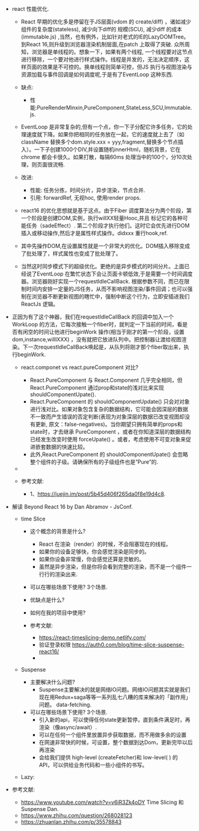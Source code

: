 * react 性能优化.
  * React 早期的优化多是停留在于JS层面(vdom 的 create/diff) ，诸如减少组件的复杂度(stateless), 减少向下diff的
  规模(SCU), 减少diff 的成本(immutable.js) ,当然，也有例外，比如针对老式的IE的LazyDOMTree。到React 16,则升级到浏览器渲染机制层面,在patch 上取得了突破. 众所周知，浏览器是单线程的。想象一下，如果有两个线程, 一个线程要对这节点进行移除，一个要对他进行样式操作。线程是并发的，无法决定顺序，这样页面的效果是不可控的。换单线程则简单可控，但JS 执行与视图渲染与资源加载与事件回调是如何调度呢,于是有了EventLoop 这种东西.

  * 缺点:
    * 性能:PureRenderMinxin,PureComponent,StateLess,SCU,Immutable.js.

  * EventLoop 是非常复杂的,但有一个点，你一下子分配它许多任务，它的处理速度就下降。如果你把相同的任务放在一起，它的速度就上去了（如className 替换多个dom.style.xxx = yyy,fragment,替换多个节点插入）。一下子创建1000个DIV,并设置随机innerHtml，随机背景，它在chrome 都会卡很久。如果打散，每隔60ms 处理当中的100个，分10次处理，则页面很流畅.

  * 改进:
    * 性能: 任务分拣，时间分片，异步渲染，节点合并.
    * 引用: forwardRef, 无视hoc, 使用render props.

  * react16 的优化思想就是基于这点。由于Fiber 调度算法分为两个阶段，第一个阶段是创建DOM,实例，执行willXX轻量Hooc,并且
  标记它的各种可能任务（sadeEffect）. 第二个阶段才执行他们。这时它会优先进行DOM插入或移动操作,然后才是属性样式操作。didxxx 重行hook,ref.

  * 其中先操作DOM,在设置属性就是一个非常大的优化。DOM插入移除变成了批处理了，样式属性也变成了批处理了。

  * 当然这时同步模式下的超级优化。更绝的是异步模式的时间分片。上面已经说了EventLoop 在繁忙状态下会让页面卡顿低效,于是需要一个时间调度器。浏览器刚好实现一个requestIdleCallBack. 根据参数不同，而已在限制时间内安排一定量的JS任务，从而不影响视图渲染/事件回调；也可以强制在浏览器不断更新视图的瞎忙中，强制中断这个行为，立即安插进我们ReactJs 逻辑。

* 正因为有了这个神器，我们在requestIdleCallBack 的回调中加入一个WorkLoop 的方法，它每次接触一个fiber时，就判定一下当前的时间，看是否有闲空的时间让他进行beginWork 操作(相当于刚才的第一个阶段，设置dom,instance,willlXXX) ，没有就把它放进队列中。把控制器让渡给视图渲染。下一次requestIdleCallBack唤起是，从队列将刚才那个fiber取出来，执行beginWork.

    * react.componet vs react.pureComponent 对比?
        * React.PureComponent 与 React.Component 几乎完全相同，但 React.PureComponent 通过prop和state的浅对比来实现 shouldComponentUpate().
        * React.PureComponent 的 shouldComponentUpdate() 只会对对象进行浅对比。如果对象包含复杂的数据结构，它可能会因深层的数据不一致而产生错误的否定判断(表现为对象深层的数据已改变视图却没有更新, 原文：false-negatives)。当你期望只拥有简单的props和state时，才去继承 PureComponent ，或者在你知道深层的数据结构已经发生改变时使用 forceUpate() 。或者，考虑使用不可变对象来促进嵌套数据的快速比较。
        * 此外,React.PureComponent 的 shouldComponentUpate() 会忽略整个组件的子级。请确保所有的子级组件也是”Pure”的.

    *  

    * 参考文献:
        * 1、https://juejin.im/post/5b45d406f265da0f8e19d4c8.

* 解读 Beyond React 16 by Dan Abramov - JsConf.

    *  time Slice
        * 这个概念的背景是什么?
            * React 在渲染（render）的时候，不会阻塞现在的线程。
            * 如果你的设备足够快，你会感觉渲染是同步的。
            * 如果你设备非常慢，你会感觉还算是灵敏的。
            * 虽然是异步渲染，但是你将会看到完整的渲染，而不是一个组件一行行的渲染出来.

        * 可以在哪些场景下使用? 3个场景.
        * 优缺点是什么?
        * 如何在我的项目中使用?

        * 参考文献:
            * https://react-timeslicing-demo.netlify.com/
            * 验证登录权限 https://auth0.com/blog/time-slice-suspense-react16/
            * 
    *  Suspense
        * 主要解决什么问题?
            * Suspense主要解决的就是网络IO问题。网络IO问题其实就是我们现在用Redux+saga等等一系列乱七八糟的库来解决的「副作用」问题。 data-fetching.
        * 可以在哪些场景下使用? 3个场景.
            * 引入新的api，可以使得任何state更新暂停，直到条件满足时，再渲染（像async/await）.
            * 可以在任何一个组件里放置异步获取数据，而不用做多余的设置
            * 在网速非常快的时候，可设置，整个数据到达Dom，更新完毕以后再渲染
            * 会给我们提供 high-level (createFetcher)和 low-level( ) 的 API，可以供给业务代码和一些小组件的书写。

    * Lazy:

* 参考文献:
    * https://www.youtube.com/watch?v=v6iR3Zk4oDY  Time Slicing 和 Suspense  Dan.
    * https://www.zhihu.com/question/268028123 
    * https://zhuanlan.zhihu.com/p/35578843 